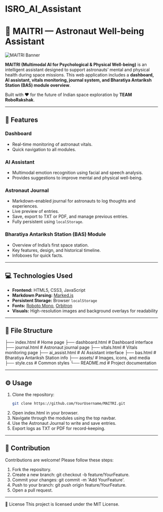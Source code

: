 # ISRO_AI_Assistant
# 🚀 MAITRI — Astronaut Well-being Assistant

![MAITRI Banner](https://upload.wikimedia.org/wikipedia/commons/6/6f/BAS_Render_NSpDay_2024.jpg)

**MAITRI (Multimodal AI for Psychological & Physical Well-being)** is an intelligent assistant designed to support astronauts’ mental and physical health during space missions. This web application includes a **dashboard, AI assistant, vitals monitoring, journal system, and Bharatiya Antariksh Station (BAS) module overview**.  

Built with ❤️ for the future of Indian space exploration by **TEAM RoboRakshak**.

---

## 📝 Features

### Dashboard
- Real-time monitoring of astronaut vitals.
- Quick navigation to all modules.

### AI Assistant
- Multimodal emotion recognition using facial and speech analysis.
- Provides suggestions to improve mental and physical well-being.

### Astronaut Journal
- Markdown-enabled journal for astronauts to log thoughts and experiences.
- Live preview of entries.
- Save, export to TXT or PDF, and manage previous entries.
- Fully persistent using `localStorage`.

### Bharatiya Antariksh Station (BAS) Module
- Overview of India’s first space station.
- Key features, design, and historical timeline.
- Infoboxes for quick facts.

---

## 💻 Technologies Used
- **Frontend:** HTML5, CSS3, JavaScript
- **Markdown Parsing:** [Marked.js](https://github.com/markedjs/marked)
- **Persistent Storage:** Browser `localStorage`
- **Fonts:** [Roboto Mono](https://fonts.google.com/specimen/Roboto+Mono), [Orbitron](https://fonts.google.com/specimen/Orbitron)
- **Visuals:** High-resolution images and background overlays for readability

---

## 📂 File Structure
├── index.html # Home page
├── dashboard.html # Dashboard interface
├── journal.html # Astronaut journal page
├── vitals.html # Vitals monitoring page
├── ai_assist.html # AI Assistant interface
├── bas.html # Bharatiya Antariksh Station info
├── assets/ # Images, icons, and media
├── style.css # Common styles
└── README.md # Project documentation

---

## ⚙️ Usage
1. Clone the repository:
   ```bash
   git clone https://github.com/YourUsername/MAITRI.git
2. Open index.html in your browser.
3. Navigate through the modules using the top navbar.
4. Use the Astronaut Journal to write and save entries.
5. Export logs as TXT or PDF for record-keeping.

---

## 🌟 Contribution
Contributions are welcome! Please follow these steps:
1. Fork the repository.
2. Create a new branch: git checkout -b feature/YourFeature.
3. Commit your changes: git commit -m 'Add YourFeature'.
4. Push to your branch: git push origin feature/YourFeature.
5. Open a pull request.

---

📌 License
This project is licensed under the MIT License. 
